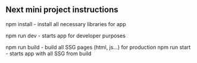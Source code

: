 ## Next mini project instructions

npm install - install all necessary libraries for app

npm run dev - starts app for developer purposes

npm run build - build all SSG pages (html, js...) for production
npm run start - starts app with all SSG from build
